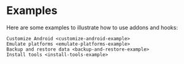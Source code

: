 # Examples

Here are some examples to illustrate how to use addons and hooks:

```{toctree}
Customize Android <customize-android-example>
Emulate platforms <emulate-platforms-example>
Backup and restore data <backup-and-restore-example>
Install tools <install-tools-example>
```

